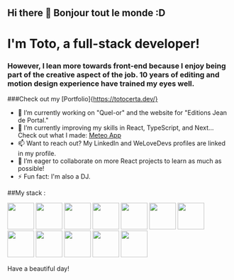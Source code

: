 ## Hi there 👋 Bonjour tout le monde :D
# I'm Toto, a full-stack developer!

### However, I lean more towards front-end because I enjoy being part of the creative aspect of the job. 10 years of editing and motion design experience have trained my eyes well.

###Check out my [Portfolio]{https://totocerta.dev/}

- 🔭 I’m currently working on "Quel-or" and the website for "Editions Jean de Portal."
- 🌱 I’m currently improving my skills in React, TypeScript, and Next... Check out what I made: [Meteo App](https://meteo-app-virid.vercel.app/)
- 📫 Want to reach out? My LinkedIn and WeLoveDevs profiles are linked in my profile.
- 👯 I’m eager to collaborate on more React projects to learn as much as possible!
- ⚡ Fun fact: I'm also a DJ.


##My stack :

<img src="https://github.com/HollyTotoC/HollyTotoC/assets/102057115/9e568edb-aebe-47fb-bab6-1586d68cdaac" height="60">   <img src="https://github.com/HollyTotoC/HollyTotoC/assets/102057115/4a1125dd-1029-4ecd-976c-dc7a05b3cd5e" height="60">   <img src="https://github.com/HollyTotoC/HollyTotoC/assets/102057115/a8912bba-299d-43a6-a7c7-e4ef26b0d63c" height="60">   <img src="https://github.com/HollyTotoC/HollyTotoC/assets/102057115/033305e6-e452-44f2-934b-bfc247b03ca0" height="60">   <img src="https://github.com/HollyTotoC/HollyTotoC/assets/102057115/cb6c0d20-4400-4e03-bbca-dfbd579ccf6f" height="60">   <img src="https://github.com/HollyTotoC/HollyTotoC/assets/102057115/ae8a42d8-bb0a-45d8-8033-38aa314a6191"  height="60">   <img src="https://github.com/HollyTotoC/HollyTotoC/assets/102057115/28f7968a-47e4-4570-b8c3-58378575afd5" height="60">   <img src="https://github.com/HollyTotoC/HollyTotoC/assets/102057115/766da30f-f84b-440e-a65f-01cc823a8d2b"  height="60">   <img src="https://github.com/HollyTotoC/HollyTotoC/assets/102057115/92680602-33af-4ce8-87bc-0edde6d3e19f" height="60">   <img src="https://github.com/HollyTotoC/HollyTotoC/assets/102057115/b4af0e4a-8dfa-4a9b-af82-6a0d551c5327" height="60">   <img src="https://github.com/HollyTotoC/HollyTotoC/assets/102057115/ea490e23-7ecf-4e6f-b29b-8c149476598e" height="60">   <img src="https://github.com/HollyTotoC/HollyTotoC/assets/102057115/1b039f64-e9fd-43eb-a748-1bbf6a874245" height="60">



Have a beautiful day!





